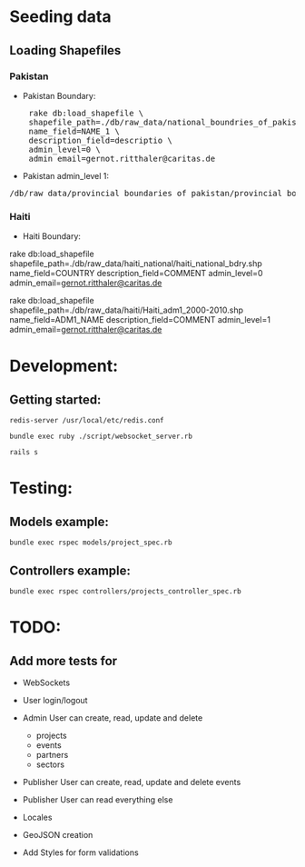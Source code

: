 # Seeding data

## Loading Shapefiles

### Pakistan

* Pakistan Boundary:

<pre>
    rake db:load_shapefile \
    shapefile_path=./db/raw_data/national_boundries_of_pakistan/pakistan_country_bdry.shp \
    name_field=NAME_1 \
    description_field=descriptio \
    admin_level=0 \
    admin_email=gernot.ritthaler@caritas.de
</pre>

* Pakistan admin_level 1:
<pre>
/db/raw_data/provincial_boundaries_of_pakistan/provincial_boundaries_of_pakistan.shp
</pre>

### Haiti

* Haiti Boundary:

rake db:load_shapefile shapefile_path=./db/raw_data/haiti_national/haiti_national_bdry.shp name_field=COUNTRY description_field=COMMENT admin_level=0 admin_email=gernot.ritthaler@caritas.de

rake db:load_shapefile shapefile_path=./db/raw_data/haiti/Haiti_adm1_2000-2010.shp name_field=ADM1_NAME description_field=COMMENT admin_level=1 admin_email=gernot.ritthaler@caritas.de

# Development:

## Getting started:

`redis-server /usr/local/etc/redis.conf`

`bundle exec ruby ./script/websocket_server.rb`

`rails s`

# Testing:

## Models example:

`bundle exec rspec models/project_spec.rb`

## Controllers example:

`bundle exec rspec controllers/projects_controller_spec.rb`

# TODO:

## Add more tests for

* WebSockets

* User login/logout

* Admin User can create, read, update and delete
  - projects
  - events
  - partners
  - sectors

* Publisher User can create, read, update and delete events

* Publisher User can read everything else

* Locales

* GeoJSON creation

* Add Styles for form validations